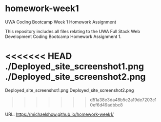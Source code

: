 # homework-week1

UWA Coding Bootcamp Week 1 Homework Assignment

This repository includes all files relating to the UWA Full Stack Web Development Coding Bootcamp Homework Assignment 1.

<<<<<<< HEAD
./Deployed_site_screenshot1.png
./Deployed_site_screenshot2.png
=======
Deployed_site_screenshot1.png
Deployed_site_screenshot2.png
>>>>>>> d51a38e3da48b5c2a19de7203c10ef6d49adbbc8

URL: https://michaelshxw.github.io/homework-week1/
